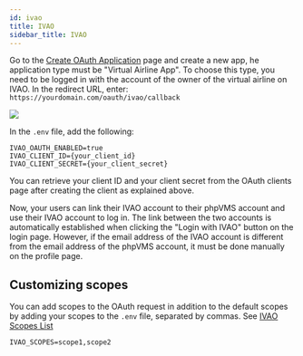 ```yaml
---
id: ivao
title: IVAO
sidebar_title: IVAO
---
```


Go to the [Create OAuth Application](https://developers.ivao.aero/create) page
and create a new app, he application type must be "Virtual Airline App". To
choose this type, you need to be logged in with the account of the owner of the
virtual airline on IVAO. In the redirect URL, enter:
`https://yourdomain.com/oauth/ivao/callback`

![](img/create-ivao.png)

In the `.env` file, add the following:

```shell title=".env"
IVAO_OAUTH_ENABLED=true
IVAO_CLIENT_ID={your_client_id}
IVAO_CLIENT_SECRET={your_client_secret}
```

You can retrieve your client ID and your client secret from the OAuth clients
page after creating the client as explained above.

Now, your users can link their IVAO account to their phpVMS account and use
their IVAO account to log in. The link between the two accounts is automatically
established when clicking the "Login with IVAO" button on the login page.
However, if the email address of the IVAO account is different from the email
address of the phpVMS account, it must be done manually on the profile page.

## Customizing scopes

You can add scopes to the OAuth request in addition to the default scopes by
adding your scopes to the `.env` file, separated by commas. See
[IVAO Scopes List](https://wiki.ivao.aero/en/home/devops/api/oauth-scopes)

```shell title=".env"
IVAO_SCOPES=scope1,scope2
```
